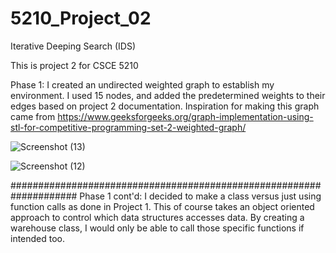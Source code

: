 # 5210_Project_02
Iterative Deeping Search (IDS)

This is project 2 for CSCE 5210

Phase 1: 
I created an undirected weighted graph to establish my environment. I used 15 nodes, and 
added the predetermined weights to their edges based on project 2 documentation. Inspiration for
making this graph came from https://www.geeksforgeeks.org/graph-implementation-using-stl-for-competitive-programming-set-2-weighted-graph/

![Screenshot (13)](https://user-images.githubusercontent.com/56514179/135544796-06c6b126-7fba-4270-a7d7-ec216463e6d5.png)

![Screenshot (12)](https://user-images.githubusercontent.com/56514179/135544822-b89870de-88bd-442f-bfe0-3e3e88a34f0b.png)

####################################################################
Phase 1 cont'd: 
I decided to make a class versus just using function calls as done in Project 1. This of course
takes an object oriented approach to control which data structures accesses data. By creating a 
warehouse class, I would only be able to call those specific functions if intended too.
